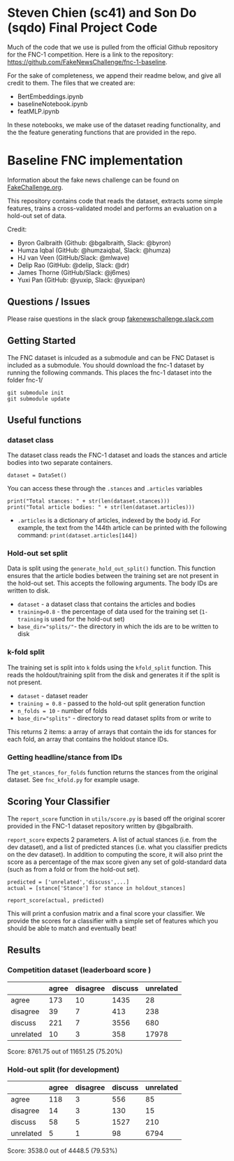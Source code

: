 # Steven Chien (sc41) and Son Do (sqdo) Final Project Code

Much of the code that we use is pulled from the official Github repository for the FNC-1 competition. Here is a link to the repository: https://github.com/FakeNewsChallenge/fnc-1-baseline.

For the sake of completeness, we append their readme below, and give all credit to them. The files that we created are:

- BertEmbeddings.ipynb
- baselineNotebook.ipynb
- featMLP.ipynb

In these notebooks, we make use of the dataset reading functionality, and the the feature generating functions that are provided in the repo. 

# Baseline FNC implementation

Information about the fake news challenge can be found on [FakeChallenge.org](http://fakenewschallenge.org).

This repository contains code that reads the dataset, extracts some simple features, trains a cross-validated model and
performs an evaluation on a hold-out set of data.

Credit:
* Byron Galbraith (Github: @bgalbraith, Slack: @byron)
* Humza Iqbal (GitHub: @humzaiqbal, Slack: @humza)
* HJ van Veen (GitHub/Slack: @mlwave)
* Delip Rao (GitHub: @delip, Slack: @dr)
* James Thorne (GitHub/Slack: @j6mes)
* Yuxi Pan (GitHub: @yuxip, Slack: @yuxipan)

## Questions / Issues
Please raise questions in the slack group [fakenewschallenge.slack.com](https://fakenewschallenge.slack.com)

## Getting Started
The FNC dataset is inlcuded as a submodule and can be FNC Dataset is included as a submodule. You should download the fnc-1 dataset by running the following commands. This places the fnc-1 dataset into the folder fnc-1/

    git submodule init
    git submodule update

## Useful functions
### dataset class
The dataset class reads the FNC-1 dataset and loads the stances and article bodies into two separate containers.

    dataset = DataSet()

You can access these through the ``.stances`` and ``.articles`` variables

    print("Total stances: " + str(len(dataset.stances)))
    print("Total article bodies: " + str(len(dataset.articles)))

* ``.articles`` is a dictionary of articles, indexed by the body id. For example, the text from the 144th article can be printed with the following command:
   ``print(dataset.articles[144])``

### Hold-out set split
Data is split using the ``generate_hold_out_split()`` function. This function ensures that the article bodies between the training set are not present in the hold-out set. This accepts the following arguments. The body IDs are written to disk.

* ``dataset`` - a dataset class that contains the articles and bodies
* ``training=0.8`` - the percentage of data used for the training set (``1-training`` is used for the hold-out set)
* ``base_dir="splits/"``- the directory in which the ids are to be written to disk


### k-fold split
The training set is split into ``k`` folds using the ``kfold_split`` function. This reads the holdout/training split from the disk and generates it if the split is not present.

* ``dataset`` - dataset reader
* ``training = 0.8`` - passed to the hold-out split generation function
* ``n_folds = 10`` - number of folds
* ``base_dir="splits"`` - directory to read dataset splits from or write to

This returns 2 items: a array of arrays that contain the ids for stances for each fold, an array that contains the holdout stance IDs.

### Getting headline/stance from IDs
The ``get_stances_for_folds`` function returns the stances from the original dataset. See ``fnc_kfold.py`` for example usage.



## Scoring Your Classifier

The ``report_score`` function in ``utils/score.py`` is based off the original scorer provided in the FNC-1 dataset repository written by @bgalbraith.

``report_score`` expects 2 parameters. A list of actual stances (i.e. from the dev dataset), and a list of predicted stances (i.e. what you classifier predicts on the dev dataset). In addition to computing the score, it will also print the score as a percentage of the max score given any set of gold-standard data (such as from a  fold or from the hold-out set).

    predicted = ['unrelated','discuss',...]
    actual = [stance['Stance'] for stance in holdout_stances]

    report_score(actual, predicted)

This will print a confusion matrix and a final score your classifier. We provide the scores for a classifier with a simple set of features which you should be able to match and eventually beat!

## Results

### Competition dataset (leaderboard score )
|               | agree         | disagree      | discuss       | unrelated     |
|-----------    |-------        |----------     |---------      |-----------    |
|   agree       |    173        |     10        |   1435        |   28          |
| disagree      |    39         |     7         |   413         |   238         |
|  discuss      |    221        |     7         |   3556        |   680         |
| unrelated     |    10         |     3         |   358         |   17978       |
Score: 8761.75 out of 11651.25     (75.20%)


### Hold-out split (for development)


|               | agree         | disagree      | discuss       | unrelated     |
|-----------    |-------        |----------     |---------      |-----------    |
|   agree       |    118        |     3         |    556        |    85         |
| disagree      |    14         |     3         |    130        |    15         |
|  discuss      |    58         |     5         |   1527        |    210        |
| unrelated     |     5         |     1         |    98         |   6794        |
Score: 3538.0 out of 4448.5	(79.53%)
